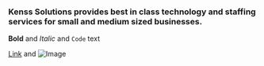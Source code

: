 ### Kenss Solutions provides best in class technology and staffing services for small and medium sized businesses. 



**Bold** and _Italic_ and `Code` text

[Link](url) and ![Image](src)
